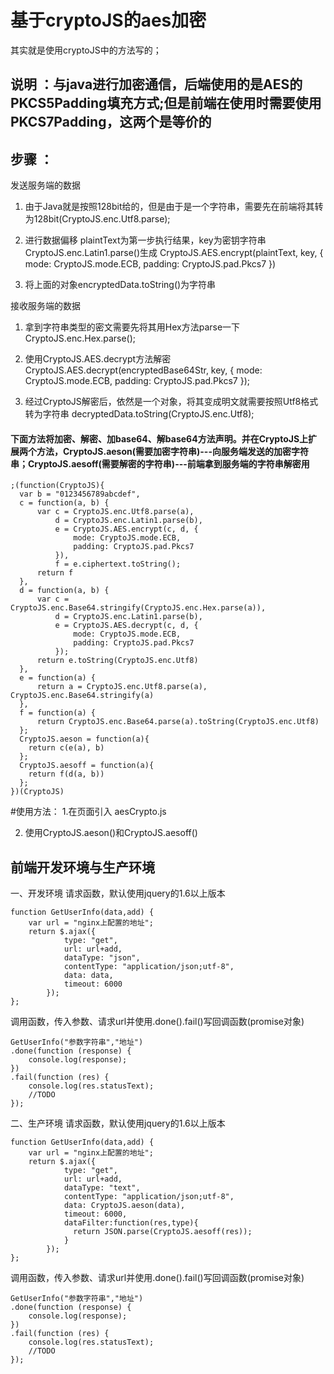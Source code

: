 # 基于cryptoJS的aes加密

其实就是使用cryptoJS中的方法写的；


## 说明 ：与java进行加密通信，后端使用的是AES的PKCS5Padding填充方式;但是前端在使用时需要使用PKCS7Padding，这两个是等价的
## 步骤 ：
发送服务端的数据

1.	由于Java就是按照128bit给的，但是由于是一个字符串，需要先在前端将其转为128bit(CryptoJS.enc.Utf8.parse);

2.	进行数据偏移 plaintText为第一步执行结果，key为密钥字符串CryptoJS.enc.Latin1.parse()生成
CryptoJS.AES.encrypt(plaintText, key, { 
   	mode: CryptoJS.mode.ECB,
   	padding: CryptoJS.pad.Pkcs7
 })

3.	将上面的对象encryptedData.toString()为字符串

接收服务端的数据

1.	拿到字符串类型的密文需要先将其用Hex方法parse一下CryptoJS.enc.Hex.parse();

2.	使用CryptoJS.AES.decrypt方法解密
		CryptoJS.AES.decrypt(encryptedBase64Str, key, { 
			mode: CryptoJS.mode.ECB,
			padding: CryptoJS.pad.Pkcs7
		});

3.	经过CryptoJS解密后，依然是一个对象，将其变成明文就需要按照Utf8格式转为字符串
	decryptedData.toString(CryptoJS.enc.Utf8); 





#### 下面方法将加密、解密、加base64、解base64方法声明。并在CryptoJS上扩展两个方法，CryptoJS.aeson(需要加密字符串)---向服务端发送的加密字符串；CryptoJS.aesoff(需要解密的字符串)---前端拿到服务端的字符串解密用
```
;(function(CryptoJS){
  var b = "0123456789abcdef",
  c = function(a, b) {
      var c = CryptoJS.enc.Utf8.parse(a),
          d = CryptoJS.enc.Latin1.parse(b),
          e = CryptoJS.AES.encrypt(c, d, {
              mode: CryptoJS.mode.ECB,
              padding: CryptoJS.pad.Pkcs7
          }),
          f = e.ciphertext.toString();
      return f
  },
  d = function(a, b) {
      var c = CryptoJS.enc.Base64.stringify(CryptoJS.enc.Hex.parse(a)),
          d = CryptoJS.enc.Latin1.parse(b),
          e = CryptoJS.AES.decrypt(c, d, {
              mode: CryptoJS.mode.ECB,
              padding: CryptoJS.pad.Pkcs7
          });
      return e.toString(CryptoJS.enc.Utf8)
  },
  e = function(a) {
      return a = CryptoJS.enc.Utf8.parse(a), CryptoJS.enc.Base64.stringify(a)
  },
  f = function(a) {
      return CryptoJS.enc.Base64.parse(a).toString(CryptoJS.enc.Utf8)
  };
  CryptoJS.aeson = function(a){
    return c(e(a), b)
  };
  CryptoJS.aesoff = function(a){
    return f(d(a, b))
  };
})(CryptoJS)
```

#使用方法：
1.在页面引入 aesCrypto.js

2. 使用CryptoJS.aeson()和CryptoJS.aesoff()




## 前端开发环境与生产环境
一、开发环境
请求函数，默认使用jquery的1.6以上版本
```
function GetUserInfo(data,add) {
	var url = "nginx上配置的地址";
	return $.ajax({
	        type: "get",
	        url: url+add,
	        dataType: "json",
	        contentType: "application/json;utf-8",
	        data: data,
	        timeout: 6000
	    });
};
```
调用函数，传入参数、请求url并使用.done().fail()写回调函数(promise对象)
```
GetUserInfo("参数字符串","地址")
.done(function (response) {
    console.log(response);
})
.fail(function (res) {
	console.log(res.statusText);
    //TODO
});
```


二、生产环境
请求函数，默认使用jquery的1.6以上版本
```
function GetUserInfo(data,add) {
	var url = "nginx上配置的地址";
	return $.ajax({
	        type: "get",
	        url: url+add,
	        dataType: "text",
	        contentType: "application/json;utf-8",
	        data: CryptoJS.aeson(data),
	        timeout: 6000,
	        dataFilter:function(res,type){
	          return JSON.parse(CryptoJS.aesoff(res));
	        }
	    });
};
```
调用函数，传入参数、请求url并使用.done().fail()写回调函数(promise对象)
```
GetUserInfo("参数字符串","地址")
.done(function (response) {
    console.log(response);
})
.fail(function (res) {
	console.log(res.statusText);
    //TODO
});
```
		